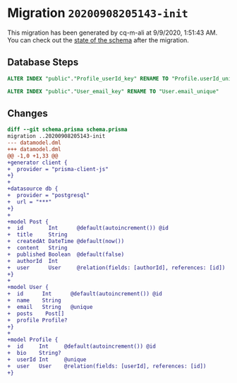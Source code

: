 # Migration `20200908205143-init`

This migration has been generated by cq-m-ali at 9/9/2020, 1:51:43 AM.
You can check out the [state of the schema](./schema.prisma) after the migration.

## Database Steps

```sql
ALTER INDEX "public"."Profile_userId_key" RENAME TO "Profile.userId_unique"

ALTER INDEX "public"."User_email_key" RENAME TO "User.email_unique"
```

## Changes

```diff
diff --git schema.prisma schema.prisma
migration ..20200908205143-init
--- datamodel.dml
+++ datamodel.dml
@@ -1,0 +1,33 @@
+generator client {
+  provider = "prisma-client-js"
+}
+
+datasource db {
+  provider = "postgresql"
+  url = "***"
+}
+
+model Post {
+  id        Int      @default(autoincrement()) @id
+  title     String
+  createdAt DateTime @default(now())
+  content   String
+  published Boolean  @default(false)
+  authorId  Int
+  user      User     @relation(fields: [authorId], references: [id])
+}
+
+model User {
+  id      Int      @default(autoincrement()) @id
+  name    String
+  email   String   @unique
+  posts    Post[]
+  profile Profile?
+}
+
+model Profile {
+  id     Int     @default(autoincrement()) @id
+  bio    String?
+  userId Int     @unique
+  user   User    @relation(fields: [userId], references: [id])
+}
```


